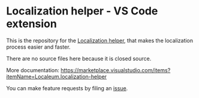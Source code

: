 # Localization helper - VS Code extension

This is the repository for the [Localization helper](https://marketplace.visualstudio.com/items?itemName=Localeum.localization-helper), that makes the localization process easier and faster.

There are no source files here because it is closed source.

More documentation: https://marketplace.visualstudio.com/items?itemName=Localeum.localization-helper

You can make feature requests by filing an [issue](https://github.com/localeum/extension-vscode/issues).

